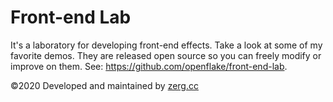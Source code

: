 # Front-end Lab

It's a laboratory for developing front-end effects. Take a look at some of my favorite demos. They are released open source so you can freely modify or improve on them. See: https://github.com/openflake/front-end-lab.

&copy;2020 Developed and maintained by [zerg.cc](https://zerg.cc)
